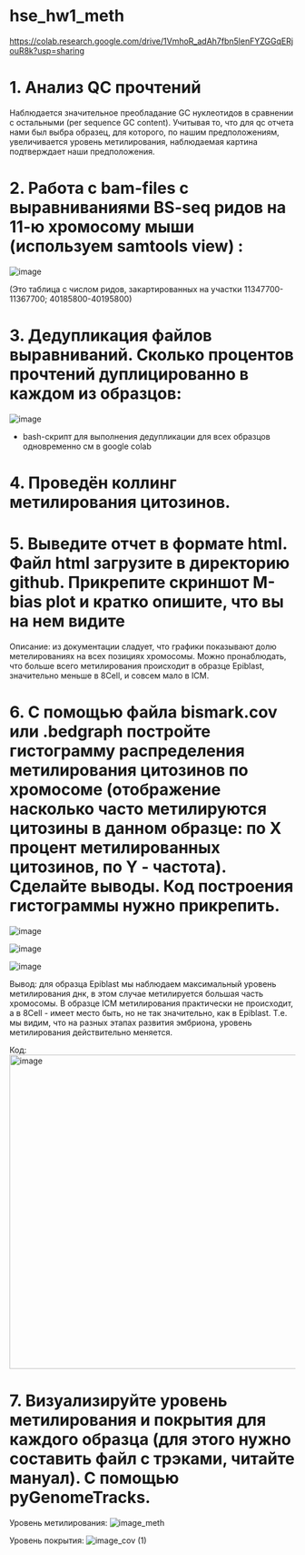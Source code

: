 # hse_hw1_meth
https://colab.research.google.com/drive/1VmhoR_adAh7fbn5lenFYZGGqERjouR8k?usp=sharing

# 1. Aнализ QC прочтений 
Наблюдается значительное преобладание GC нуклеотидов в сравнении с остальными (per sequence GC content). Учитывая то, что для qc отчета нами был выбра образец, для которого, по нашим предположениям, увеличивается уровень метилирования, наблюдаемая картина подтверждает наши предположения.

# 2. Работа с bam-files с выравниваниями BS-seq ридов на 11-ю хромосому мыши (используем samtools view) :

![image](https://user-images.githubusercontent.com/93148620/154337759-11b6b00e-b079-443d-977d-81ba50b2b7db.png)

(Это таблица с числом ридов, закартированных на участки 11347700-11367700; 40185800-40195800)

# 3. Дедупликация файлов выравниваний. Сколько процентов прочтений дуплицированно в каждом из образцов:

![image](https://user-images.githubusercontent.com/93148620/154338373-1c1e6600-ea22-48da-8217-9eee32045418.png)

* bash-скрипт для выполнения дедупликации для всех образцов одновременно см в google colab

# 4. Проведён коллинг метилирования цитозинов.

# 5. Выведите отчет в формате html. Файл html загрузите в директорию github. Прикрепите скриншот M-bias plot и кратко опишите, что вы на нем видите
Описание: из документации сладует, что графики показывают долю метелированиях на всех позициях хромосомы. Можно пронаблюдать, что больше всего метилирования происходит в образце Epiblast, значительно меньше в 8Cell, и совсем мало в ICM.

# 6. С помощью файла bismark.cov или .bedgraph постройте гистограмму распределения метилирования цитозинов по хромосоме (отображение насколько часто метилируются цитозины в данном образце: по X процент метилированных цитозинов, по Y - частота). Сделайте выводы. Код построения гистограммы нужно прикрепить.

![image](https://user-images.githubusercontent.com/93148620/154338895-ab30264a-4383-4486-b604-0a09923157d2.png)

![image](https://user-images.githubusercontent.com/93148620/154338928-f6583501-f442-4544-bd04-2c7e48b5ecc5.png)

![image](https://user-images.githubusercontent.com/93148620/154338952-e8d89471-1527-4b07-9e03-95b19b1bfcb0.png)

Вывод: для образца Epiblast мы наблюдаем максимальный уровень метилирования днк, в этом случае метилируется большая часть хромосомы. В образце ICM метилирования практически не происходит, а в 8Cell - имеет место быть, но не так значительно, как в Epiblast. Т.е. мы видим, что на разных этапах развития эмбриона, уровень метилирования действительно меняется.

Код:
<img width="552" alt="image" src="https://user-images.githubusercontent.com/93148620/154362116-0909a031-885d-4a4c-b546-79a7f5038c45.png">


# 7. Визуализируйте уровень метилирования и покрытия для каждого образца (для этого нужно составить файл с трэками, читайте мануал). С помощью pyGenomeTracks. 

Уровень метилирования:
![image_meth](https://user-images.githubusercontent.com/93148620/154361859-df0522bd-4af9-4536-a6f9-f72f3031f021.png)

Уровень покрытия:
![image_cov (1)](https://user-images.githubusercontent.com/93148620/154361907-8d88cd39-9ac6-44d7-89ea-bb8002cf2929.png)



